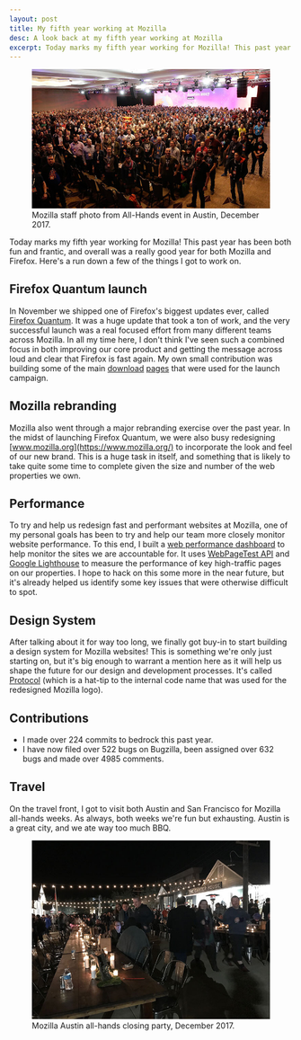 ```yaml
---
layout: post
title: My fifth year working at Mozilla
desc: A look back at my fifth year working at Mozilla
excerpt: Today marks my fifth year working for Mozilla! This past year has been both fun and frantic, and overall was a really good year for both Mozilla and Firefox. Here's a run down a few of the things I got to work on.
---
```


<figure>
    <img src="/images/posts/sf-2017-staff-photo.jpg" alt="Mozilla staff photo from All-Hands event in Austin, December 2017." srcset="/images/posts/sf-2017-staff-photo-high-res.jpg 1.5x">
    <figcaption>Mozilla staff photo from All-Hands event in Austin, December 2017.</figcaption>
</figure>

Today marks my fifth year working for Mozilla! This past year has been both fun and frantic, and overall was a really good year for both Mozilla and Firefox. Here's a run down a few of the things I got to work on.

Firefox Quantum launch
----------------------

In November we shipped one of Firefox's biggest updates ever, called [Firefox Quantum](https://blog.mozilla.org/blog/2017/11/14/introducing-firefox-quantum/). It was a huge update that took a ton of work, and the very successful launch was a real focused effort from many different teams across Mozilla. In all my time here, I don't think I've seen such a combined focus in both improving our core product and getting the message across loud and clear that Firefox is fast again. My own small contribution was building some of the main [download](https://www.mozilla.org/firefox/) [pages](https://www.mozilla.orgfirefox/new/) that were used for the launch campaign.

Mozilla rebranding
------------------

Mozilla also went through a major rebranding exercise over the past year. In the midst of launching Firefox Quantum, we were also busy redesigning [www.mozilla.org](https://www.mozilla.org/) to incorporate the look and feel of our new brand. This is a huge task in itself, and something that is likely to take quite some time to complete given the size and number of the web properties we own.

Performance
-----------

To try and help us redesign fast and performant websites at Mozilla, one of my personal goals has been to try and help our team more closely monitor website performance. To this end, I built a [web performance dashboard](https://mozmeao-perf-dashboard.netlify.com/) to help monitor the sites we are accountable for. It uses [WebPageTest API](https://www.webpagetest.org/) and [Google Lighthouse](https://developers.google.com/web/tools/lighthouse/) to measure the performance of key high-traffic pages on our properties. I hope to hack on this some more in the near future, but it's already helped us identify some key issues that were otherwise difficult to spot.

Design System
-------------

After talking about it for way too long, we finally got buy-in to start building a design system for Mozilla websites! This is something we're only just starting on, but it's big enough to warrant a mention here as it will help us shape the future for our design and development processes. It's called [Protocol](https://github.com/mozilla/protocol/) (which is a hat-tip to the internal code name that was used for the redesigned Mozilla logo).

Contributions
-------------

- I made over 224 commits to bedrock this past year.
- I have now filed over 522 bugs on Bugzilla, been assigned over 632 bugs and made over 4985 comments.

Travel
------

On the travel front, I got to visit both Austin and San Francisco for Mozilla all-hands weeks. As always, both weeks we're fun but exhausting. Austin is a great city, and we ate way too much BBQ.

<figure>
    <img src="/images/posts/austin-all-hands-closing-party.jpg" alt="Mozilla Austin all-hands closing party, December 2017." srcset="/images/posts/austin-all-hands-closing-party-high-res.jpg 1.5x">
    <figcaption>Mozilla Austin all-hands closing party, December 2017.</figcaption>
</figure>
